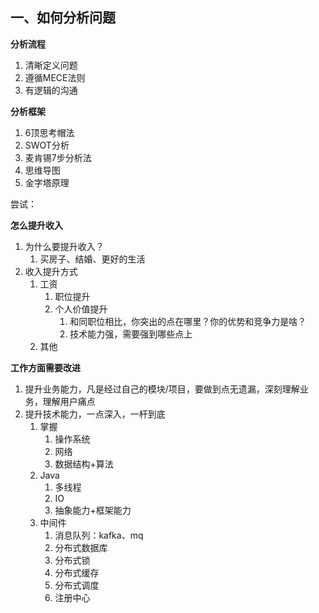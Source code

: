 

## 一、如何分析问题

**分析流程**

1. 清晰定义问题
2. 遵循MECE法则
3. 有逻辑的沟通



**分析框架**

1. 6顶思考帽法
2. SWOT分析
3. 麦肯锡7步分析法
4. 思维导图
5. 金字塔原理





尝试：

**怎么提升收入**

1. 为什么要提升收入？
   1. 买房子、结婚、更好的生活
2. 收入提升方式
   1. 工资
      1. 职位提升
      2. 个人价值提升
         1. 和同职位相比，你突出的点在哪里？你的优势和竞争力是啥？
         2. 技术能力强，需要强到哪些点上
   2. 其他



**工作方面需要改进**

1. 提升业务能力，凡是经过自己的模块/项目，要做到点无遗漏，深刻理解业务，理解用户痛点
2. 提升技术能力，一点深入，一杆到底
   1. 掌握
      1. 操作系统
      2. 网络
      3. 数据结构+算法
   2. Java
      1. 多线程
      2. IO
      3. 抽象能力+框架能力
   3. 中间件
      1. 消息队列：kafka、mq
      2. 分布式数据库
      3. 分布式锁
      4. 分布式缓存
      5. 分布式调度
      6. 注册中心